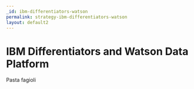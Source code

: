 ```yaml
---
_id: ibm-differentiators-watson
permalink: strategy-ibm-differentiators-watson
layout: default2
---
```


# IBM Differentiators and Watson Data Platform

Pasta fagioli